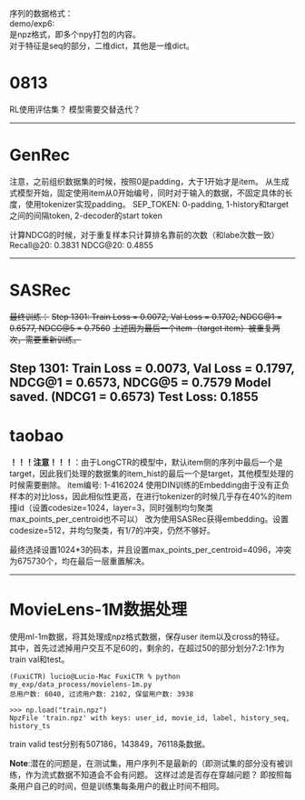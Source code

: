 序列的数据格式：\
demo/exp6: \
是npz格式，即多个npy打包的内容。 \
对于特征是seq的部分，二维dict，其他是一维dict。

# 0813
RL使用评估集？ 模型需要交替迭代？

---
# GenRec
注意，之前组织数据集的时候，按照0是padding，大于1开始才是item。
从生成式模型开始，固定使用item从0开始编号，同时对于输入的数据，不固定具体的长度，使用tokenizer实现padding。
SEP_TOKEN: 0-padding, 1-history和target之间的间隔token, 2-decoder的start token

计算NDCG的时候，对于重复样本只计算排名靠前的次数（和labe次数一致）
Recall@20: 0.3831
NDCG@20: 0.4855

---
# SASRec
~~最终训练：~~
~~Step 1301: Train Loss = 0.0072, Val Loss = 0.1702, NDCG@1 = 0.6577, NDCG@5 = 0.7560~~
~~上述因为最后一个item（target item）被重复两次，需要重新训练。~~

Step 1301: Train Loss = 0.0073, Val Loss = 0.1797, NDCG@1 = 0.6573, NDCG@5 = 0.7579
Model saved. (NDCG1 = 0.6573)
Test Loss: 0.1855
---
# taobao
**！！！注意！！！**：由于LongCTR的模型中，默认item侧的序列中最后一个是target，因此我们处理的数据集的item_hist的最后一个是target，其他模型处理的时候需要删除。
item编号: 1-4162024
使用DIN训练的Embedding由于没有正负样本的对比loss，因此相似性更高，在进行tokenizer的时候几乎存在40%的item撞id（设置codesize=1024，layer=3，同时强制均匀聚类max_points_per_centroid也不可以）
改为使用SASRec获得embedding。设置codesize=512，并均匀聚类，有1/7的冲突，仍然不够好。

最终选择设置1024*3的码本，并且设置max_points_per_centroid=4096，冲突为675730个，均在最后一层重置解决。

---
# MovieLens-1M数据处理
使用ml-1m数据，将其处理成npz格式数据，保存user item以及cross的特征。\
其中，首先过滤掉用户交互不足60的，剩余的，在超过50的部分划分7:2:1作为train val和test。
```
(FuxiCTR) lucio@Lucio-Mac FuxiCTR % python my_exp/data_process/movielens-1m.py
总用户数: 6040, 过滤用户数: 2102, 保留用户数: 3938

>>> np.load("train.npz")
NpzFile 'train.npz' with keys: user_id, movie_id, label, history_seq, history_ts
```
train valid test分别有507186，143849，76118条数据。

**Note**:潜在的问题是，在测试集，用户序列不是最新的（即测试集的部分没有被训练，作为流式数据不知道会不会有问题。
这样过滤是否存在穿越问题？ 即按照每条用户自己的时间，但是训练集每条用户的截止时间不相同。
